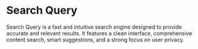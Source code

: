 # Search Query
Search Query is a fast and intuitive search engine designed to provide accurate and relevant results. It features a clean interface, comprehensive content search, smart suggestions, and a strong focus on user privacy.
